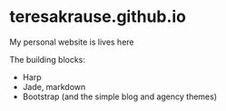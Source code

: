 # teresakrause.github.io
My personal website is lives here

The building blocks:
* Harp
* Jade, markdown
* Bootstrap (and the simple blog and agency themes)